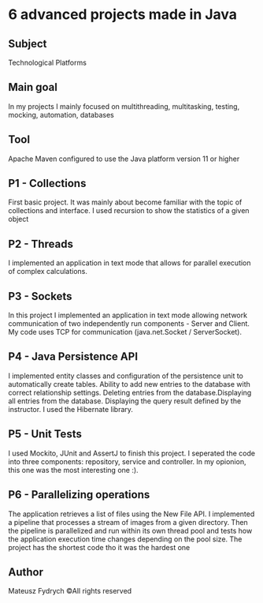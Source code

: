 # 6 advanced projects made in Java

## Subject
Technological Platforms

## Main goal
In my projects I mainly focused on
multithreading, multitasking, testing, mocking, automation, databases

## Tool
Apache Maven configured to use the Java platform version 11 or higher

## P1 - Collections
First basic project. It was mainly about become familiar with the topic of collections and interface. I used recursion to show the statistics of a given object  
## P2 - Threads
I implemented an application in text mode that allows for parallel execution of complex calculations. 
## P3 - Sockets
In this project I implemented an application in text mode allowing network communication of two independently run components - Server and Client. My code uses TCP for communication (java.net.Socket / ServerSocket). 
## P4 - Java Persistence API
I implemented entity classes and configuration of the persistence unit to automatically create tables. Ability to add new entries to the database with correct relationship settings. Deleting entries from the database.Displaying all entries from the database. Displaying the query result defined by the instructor. I used the Hibernate library.
## P5 - Unit Tests
I used Mockito, JUnit and AssertJ to finish this project. I seperated the code into three components: repository, service and controller. In my opionion, this one was the most interesting one :).
## P6 - Parallelizing operations
The application retrieves a list of files using the New File API. I implemented a pipeline that processes a stream of images from a given directory. Then the pipeline is parallelized and run within its own thread pool and tests how the application execution time changes depending on the pool size. The project has the shortest code tho it was the hardest one

## Author
Mateusz Fydrych
©All rights reserved





